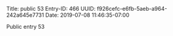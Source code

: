 Title: public 53
Entry-ID: 466
UUID: f926cefc-e6fb-5aeb-a964-242a645e7731
Date: 2019-07-08 11:46:35-07:00

Public entry 53
